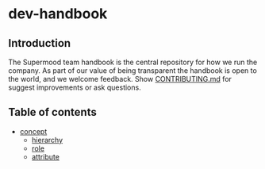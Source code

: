 # dev-handbook

## Introduction

The Supermood team handbook is the central repository for how we run the company. As part of our value of being transparent the handbook is open to the world, and we welcome feedback. Show [CONTRIBUTING.md](/CONTRIBUTING.md) for suggest improvements or ask questions.

## Table of contents

- [concept](/concept.md)
  - [hierarchy](/hierarchy.md)
  - [role](/role.md)
  - [attribute](/attribute.md)
